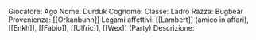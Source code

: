 Giocatore: Ago
Nome: Durduk
Cognome: 
Classe: Ladro
Razza: Bugbear
Provenienza: [[Orkanbunn]]
Legami affettivi: [[Lambert]] (amico in affari), [[Enkh]], [[Fabio]], [[Ulfric]], [[Wex]] (Party)
Descrizione: